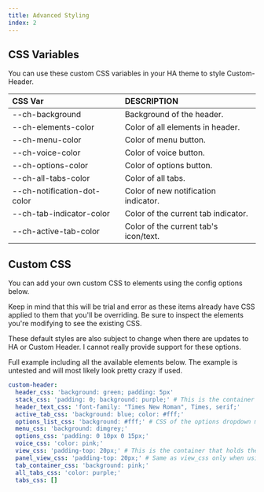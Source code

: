 ```yaml
---
title: Advanced Styling
index: 2
---
```


## CSS Variables

You can use these custom CSS variables in your HA theme to style Custom-Header.

|CSS Var|DESCRIPTION|
|:-|:-|
|--ch-background|Background of the header.
|--ch-elements-color|Color of all elements in header.
|--ch-menu-color|Color of menu button.
|--ch-voice-color|Color of voice button.
|--ch-options-color|Color of options button.
|--ch-all-tabs-color|Color of all tabs.
|--ch-notification-dot-color|Color of new notification indicator.
|--ch-tab-indicator-color|Color of the current tab indicator.
|--ch-active-tab-color|Color of the current tab's icon/text.

## Custom CSS

You can add your own custom CSS to elements using the config options below.

Keep in mind that this will be trial and error as these items already have CSS applied to them that you'll be overriding. Be sure to inspect the elements you're modifying to see the existing CSS.

These default styles are also subject to change when there are updates to HA or Custom Header. I cannot really provide support for these options.

Full example including all the available elements below. The example is untested and will most likely look pretty crazy if used.

```yaml
custom-header:
  header_css: 'background: green; padding: 5px'
  stack_css: 'padding: 0; background: purple;' # This is the container that holds the header text and tabs.
  header_text_css: 'font-family: "Times New Roman", Times, serif;'
  active_tab_css: 'background: blue; color: #fff;'
  options_list_css: 'background: #fff;' # CSS of the options dropdown menu.
  menu_css: 'background: dimgrey;'
  options_css: 'padding: 0 10px 0 15px;'
  voice_css: 'color: pink;'
  view_css: 'padding-top: 20px;' # This is the container that holds the cards under the header.
  panel_view_css: 'padding-top: 20px;' # Same as view_css only when using panel view.
  tab_container_css: 'background: pink;'
  all_tabs_css: 'color: purple;'
  tabs_css: []
```
